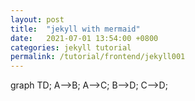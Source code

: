 ```yaml
---
layout: post
title:  "jekyll with mermaid"
date:   2021-07-01 13:54:00 +0800
categories: jekyll tutorial
permalink: /tutorial/frontend/jekyll001
---
```



<script async src="https://unpkg.com/mermaid@8.11.0/dist/mermaid.min.js"></script>
<div class="mermaid">
graph TD;
    A-->B;
    A-->C;
    B-->D;
    C-->D;
</div>
